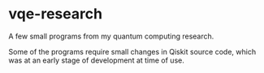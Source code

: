 # vqe-research
A few small programs from my quantum computing research.

Some of the programs require small changes in Qiskit source code, which was at an early stage of development at time of use.
